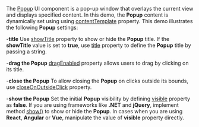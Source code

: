 The [Popup](/Documentation/ApiReference/UI_Widgets/dxPopup/) UI component is a pop-up window that overlays the current view and displays specified content. In this demo, the **Popup** content is dynamically set using using [contentTemplate](/Documentation/ApiReference/UI_Widgets/dxPopup/Configuration/#contentTemplate) property.
This demo illustrates the following **Popup** settings:    

-**title**
Use [showTitle](Documentation/ApiReference/UI_Widgets/dxPopup/Configuration/#showTitle) property to show or hide the **Popup** title. If the **showTitle** value is set to **true**, use [title](/Documentation/ApiReference/UI_Widgets/dxPopup/Configuration/#title) property to define the **Popup** title by passing a string.    

-**drag the Popup**
[dragEnabled](/Documentation/ApiReference/UI_Widgets/dxPopup/Configuration/#dragEnabled) property allows users to drag by clicking on its title.     

-**close the Popup**
To allow closing the **Popup** on clicks outside its bounds, use [closeOnOutsideClick](/Documentation/ApiReference/UI_Widgets/dxPopup/Configuration/#closeOnOutsideClick) property.     

-**show the Popup**
Set the initial **Popup** visibility by defining [visible](/Documentation/ApiReference/UI_Widgets/dxPopup/Configuration/#visible) property as **false**. If you are using frameworks like **.NET** and **jQuery**, implement method [show()](/Documentation/ApiReference/UI_Widgets/dxPopup/Methods/#show) to show or hide the **Popup**. In cases when you are using **React**, **Angular** or **Vue**, manipulate the value of **visible** property directly.
